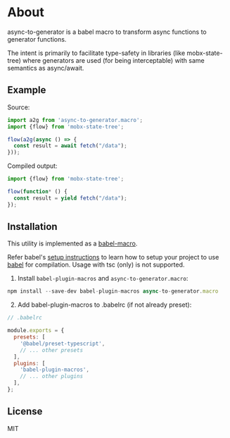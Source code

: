 # About

async-to-generator is a babel macro to transform async functions to generator functions. 

The intent is primarily to facilitate type-safety in libraries (like mobx-state-tree) where generators are used (for being interceptable) with same semantics as async/await. 

## Example

Source:

```js
import a2g from 'async-to-generator.macro';
import {flow} from 'mobx-state-tree';

flow(a2g(async () => {
  const result = await fetch("/data");
}));
```

Compiled output:

```js
import {flow} from 'mobx-state-tree';

flow(function* () {
  const result = yield fetch("/data");
});
```

## Installation

This utility is implemented as a [babel-macro](https://github.com/kentcdodds/babel-plugin-macros).

Refer babel's [setup instructions](https://babeljs.io/setup) to learn how to setup your project to use [babel](https://babeljs.io) for compilation. Usage with tsc (only) is not supported.

1. Install `babel-plugin-macros` and `async-to-generator.macro`:

```js
npm install --save-dev babel-plugin-macros async-to-generator.macro
```

2. Add babel-plugin-macros to .babelrc (if not already preset):

```js
// .babelrc

module.exports = {
  presets: [
    '@babel/preset-typescript',
    // ... other presets
  ],
  plugins: [
    'babel-plugin-macros',
    // ... other plugins
  ],
};
```

## License

MIT
